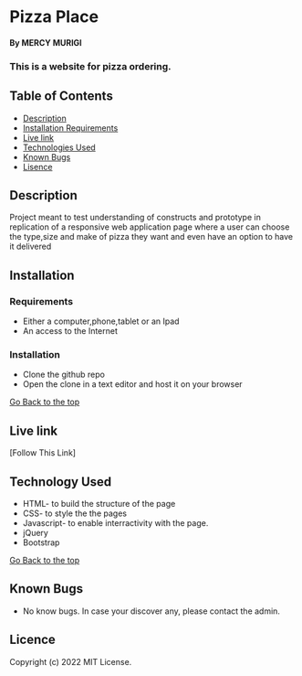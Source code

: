 # Pizza Place
#### By MERCY MURIGI
### This is a website for pizza ordering.

## Table of Contents
+ [Description](#description)
+ [Installation Requirements](#installation)
+ [Live link](#link)
+ [Technologies Used](#technology)
+ [Known Bugs](#bugs)
+ [Lisence](#lisence)

## Description

Project meant to test understanding of constructs and prototype in replication of a responsive web application page where a user can choose the type,size and make of pizza they want and even have an option to have it delivered

## Installation 
### Requirements

* Either a computer,phone,tablet or an Ipad
* An access to the Internet
### Installation
* Clone the github repo
* Open the clone in a text editor and host it on your browser


[Go Back to the top]()

## Live link
[Follow This Link]

## Technology Used
* HTML- to build the structure of the page
* CSS- to style the the pages
* Javascript- to enable interractivity with the page.
* jQuery
* Bootstrap

[Go Back to the top](#portfolio)


## Known Bugs
* No know bugs. In case your discover any, please contact the admin.

## Licence

Copyright (c) 2022 MIT License.

